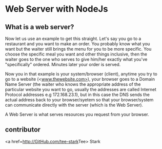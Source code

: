 # Web Server with NodeJs

## What is a web server?

Now let us use an example to get this straight. Let's say you go to a restaurant and you want to make an order. You probably know what you want but the waiter still brings the menu for you to be more specific. You choose the specific meal you want and other things inclusive, then the waiter goes to the one who serves to give him/her exactly what you've "specifically" ordered. Minutes later your order is served.

Now you in that example is your system/browser (client), anytime you try to go to a website (<www.thewebsite.com>), your browser goes to a Domain Name Server (the waiter who knows the appropriate address of the particular website you want to go, usually the addresses are called Internet Protocol addresses e.g 172.168.23.1), but in this case the DNS sends the actual address back to your browser/syetem so that your browser/system can communicate directly with the server (which is the Web Server).

A Web Server is what serves resources you request from your browser.

## contributor

<a href=<http://GitHub.com/tee-stark>Tee> Stark</a>
